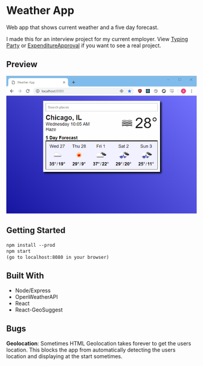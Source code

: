 # Weather App

Web app that shows current weather and a five day forecast.

I made this for an interview project for my current employer. View 
[Typing Party](https://github.com/AdamLoe/TypingParty)
or
[ExpenditureApproval](https://github.com/AdamLoe/expenditure-approval)
if you want to see a real project.

## Preview
![Preview image not loading](/Preview.png) 

## Getting Started
```
npm install --prod  
npm start
(go to localhost:8080 in your browser)
```

## Built With

* Node/Express
* OpenWeatherAPI
* React
* React-GeoSuggest

## Bugs

**Geolocation**: Sometimes HTML Geolocation takes forever to get the users location.
This blocks the app from automatically detecting the users location and displaying at the start sometimes.

